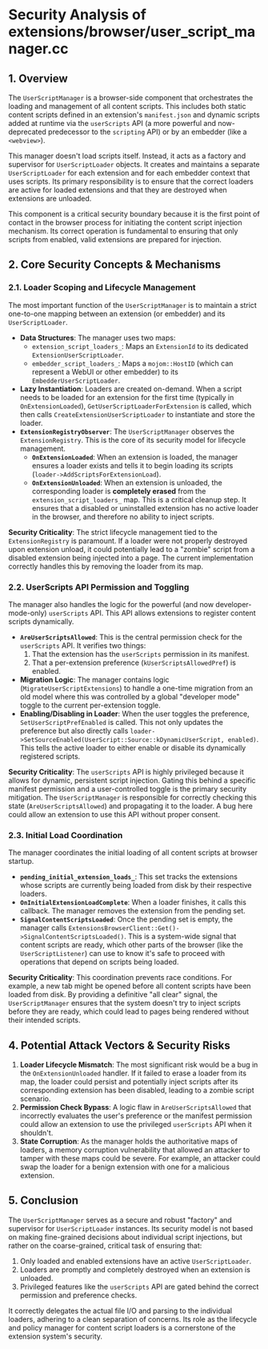 # Security Analysis of extensions/browser/user_script_manager.cc

## 1. Overview

The `UserScriptManager` is a browser-side component that orchestrates the loading and management of all content scripts. This includes both static content scripts defined in an extension's `manifest.json` and dynamic scripts added at runtime via the `userScripts` API (a more powerful and now-deprecated predecessor to the `scripting` API) or by an embedder (like a `<webview>`).

This manager doesn't load scripts itself. Instead, it acts as a factory and supervisor for `UserScriptLoader` objects. It creates and maintains a separate `UserScriptLoader` for each extension and for each embedder context that uses scripts. Its primary responsibility is to ensure that the correct loaders are active for loaded extensions and that they are destroyed when extensions are unloaded.

This component is a critical security boundary because it is the first point of contact in the browser process for initiating the content script injection mechanism. Its correct operation is fundamental to ensuring that only scripts from enabled, valid extensions are prepared for injection.

## 2. Core Security Concepts & Mechanisms

### 2.1. Loader Scoping and Lifecycle Management

The most important function of the `UserScriptManager` is to maintain a strict one-to-one mapping between an extension (or embedder) and its `UserScriptLoader`.

-   **Data Structures**: The manager uses two maps:
    -   `extension_script_loaders_`: Maps an `ExtensionId` to its dedicated `ExtensionUserScriptLoader`.
    -   `embedder_script_loaders_`: Maps a `mojom::HostID` (which can represent a WebUI or other embedder) to its `EmbedderUserScriptLoader`.
-   **Lazy Instantiation**: Loaders are created on-demand. When a script needs to be loaded for an extension for the first time (typically in `OnExtensionLoaded`), `GetUserScriptLoaderForExtension` is called, which then calls `CreateExtensionUserScriptLoader` to instantiate and store the loader.
-   **`ExtensionRegistryObserver`**: The `UserScriptManager` observes the `ExtensionRegistry`. This is the core of its security model for lifecycle management.
    -   **`OnExtensionLoaded`**: When an extension is loaded, the manager ensures a loader exists and tells it to begin loading its scripts (`loader->AddScriptsForExtensionLoad`).
    -   **`OnExtensionUnloaded`**: When an extension is unloaded, the corresponding loader is **completely erased** from the `extension_script_loaders_` map. This is a critical cleanup step. It ensures that a disabled or uninstalled extension has no active loader in the browser, and therefore no ability to inject scripts.

**Security Criticality**: The strict lifecycle management tied to the `ExtensionRegistry` is paramount. If a loader were not properly destroyed upon extension unload, it could potentially lead to a "zombie" script from a disabled extension being injected into a page. The current implementation correctly handles this by removing the loader from its map.

### 2.2. UserScripts API Permission and Toggling

The manager also handles the logic for the powerful (and now developer-mode-only) `userScripts` API. This API allows extensions to register content scripts dynamically.

-   **`AreUserScriptsAllowed`**: This is the central permission check for the `userScripts` API. It verifies two things:
    1.  That the extension has the `userScripts` permission in its manifest.
    2.  That a per-extension preference (`kUserScriptsAllowedPref`) is enabled.
-   **Migration Logic**: The manager contains logic (`MigrateUserScriptExtensions`) to handle a one-time migration from an old model where this was controlled by a global "developer mode" toggle to the current per-extension toggle.
-   **Enabling/Disabling in Loader**: When the user toggles the preference, `SetUserScriptPrefEnabled` is called. This not only updates the preference but also directly calls `loader->SetSourceEnabled(UserScript::Source::kDynamicUserScript, enabled)`. This tells the active loader to either enable or disable its dynamically registered scripts.

**Security Criticality**: The `userScripts` API is highly privileged because it allows for dynamic, persistent script injection. Gating this behind a specific manifest permission and a user-controlled toggle is the primary security mitigation. The `UserScriptManager` is responsible for correctly checking this state (`AreUserScriptsAllowed`) and propagating it to the loader. A bug here could allow an extension to use this API without proper consent.

### 2.3. Initial Load Coordination

The manager coordinates the initial loading of all content scripts at browser startup.

-   **`pending_initial_extension_loads_`**: This set tracks the extensions whose scripts are currently being loaded from disk by their respective loaders.
-   **`OnInitialExtensionLoadComplete`**: When a loader finishes, it calls this callback. The manager removes the extension from the pending set.
-   **`SignalContentScriptsLoaded`**: Once the pending set is empty, the manager calls `ExtensionsBrowserClient::Get()->SignalContentScriptsLoaded()`. This is a system-wide signal that content scripts are ready, which other parts of the browser (like the `UserScriptListener`) can use to know it's safe to proceed with operations that depend on scripts being loaded.

**Security Criticality**: This coordination prevents race conditions. For example, a new tab might be opened before all content scripts have been loaded from disk. By providing a definitive "all clear" signal, the `UserScriptManager` ensures that the system doesn't try to inject scripts before they are ready, which could lead to pages being rendered without their intended scripts.

## 4. Potential Attack Vectors & Security Risks

1.  **Loader Lifecycle Mismatch**: The most significant risk would be a bug in the `OnExtensionUnloaded` handler. If it failed to erase a loader from its map, the loader could persist and potentially inject scripts after its corresponding extension has been disabled, leading to a zombie script scenario.
2.  **Permission Check Bypass**: A logic flaw in `AreUserScriptsAllowed` that incorrectly evaluates the user's preference or the manifest permission could allow an extension to use the privileged `userScripts` API when it shouldn't.
3.  **State Corruption**: As the manager holds the authoritative maps of loaders, a memory corruption vulnerability that allowed an attacker to tamper with these maps could be severe. For example, an attacker could swap the loader for a benign extension with one for a malicious extension.

## 5. Conclusion

The `UserScriptManager` serves as a secure and robust "factory" and supervisor for `UserScriptLoader` instances. Its security model is not based on making fine-grained decisions about individual script injections, but rather on the coarse-grained, critical task of ensuring that:
1.  Only loaded and enabled extensions have an active `UserScriptLoader`.
2.  Loaders are promptly and completely destroyed when an extension is unloaded.
3.  Privileged features like the `userScripts` API are gated behind the correct permission and preference checks.

It correctly delegates the actual file I/O and parsing to the individual loaders, adhering to a clean separation of concerns. Its role as the lifecycle and policy manager for content script loaders is a cornerstone of the extension system's security.